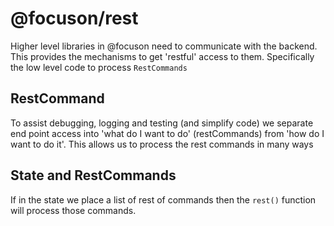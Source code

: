 # @focuson/rest

Higher level libraries in @focuson need to communicate with the backend. This provides the mechanisms to get 'restful' 
access to them. Specifically the low level code to process `RestCommands`


## RestCommand

To assist debugging, logging and testing (and simplify code) we separate end point access into 'what do I want to do' 
(restCommands) from 'how do I want to do it'. This allows us to process the rest commands in many ways

## State and RestCommands

If in the state we place a list of rest of commands then the `rest()` function will process those commands. 